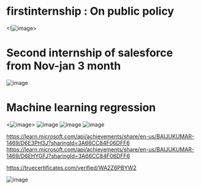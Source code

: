 
# firstinternship : On public policy
 
<!![image](https://github.com/baiju012/firstinternship/assets/111991510/4ec68a4d-e45e-47eb-8fcd-fafdf9e915ba)>

# Second internship of salesforce from Nov-jan 3 month
![image](https://github.com/baiju012/Internship-or-certificate/assets/111991510/69460af6-99a3-4095-acff-cd47fa05c33a)



# Machine learning regression

<![image](https://github.com/baiju012/firstinternship/assets/111991510/76b85fb4-b671-4650-b8ea-6010af65f3a6)>
![image](https://github.com/baiju012/firstinternship/assets/111991510/721424d8-c438-4511-b35f-0b4471be530e)
![image](https://github.com/baiju012/firstinternship/assets/111991510/32bc9629-eb0b-4344-8601-960db49cc2dd)
![image](https://github.com/baiju012/Internship-or-certificate/assets/111991510/13f7a449-47f8-4f4d-8333-19914ea91ab8)

https://learn.microsoft.com/api/achievements/share/en-us/BAIJUKUMAR-1469/D6E3PH3J?sharingId=3A66CC84F06DFF6
https://learn.microsoft.com/api/achievements/share/en-us/BAIJUKUMAR-1469/D6EHYGFJ?sharingId=3A66CC84F06DFF6


https://truecertificates.com/verified/WA2Z6PBYW2

![image](https://github.com/baiju012/Internship-or-certificate/assets/111991510/dd7d2715-e518-41af-9254-3d67cc30b089)

